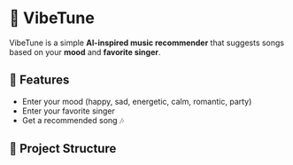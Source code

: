 
# 🎵 VibeTune

VibeTune is a simple **AI-inspired music recommender** that suggests songs based on your **mood** and **favorite singer**.

## 🚀 Features
- Enter your mood (happy, sad, energetic, calm, romantic, party)
- Enter your favorite singer
- Get a recommended song 🎶

## 📂 Project Structure
